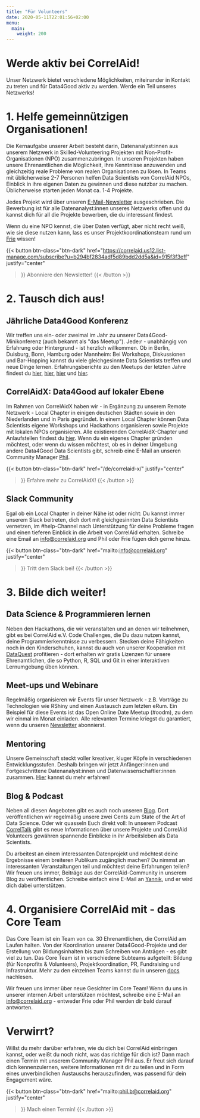 ```yaml
---
title: "Für Volunteers"
date: 2020-05-11T22:01:56+02:00
menu:
  main:
    weight: 200
---
```



# Werde aktiv bei CorrelAid!

Unser Netzwerk bietet verschiedene Möglichkeiten, miteinander in Kontakt zu treten und für Data4Good aktiv zu werden. Werde ein Teil unseres Netzwerks!

# 1. Helfe gemeinnützigen Organisationen!

Die Kernaufgabe unserer Arbeit besteht darin, Datenanalyst:innen aus unserem Netzwerk in Skilled-Volunteering Projekten mit Non-Profit-Organisationen (NPO) zusammenzubringen. In unseren Projekten haben unsere Ehrenamtlichen die Möglichkeit, ihre Kenntnisse anzuwenden und gleichzeitig reale Probleme von realen Organisationen zu lösen. In Teams mit üblicherweise 2-7 Personen helfen Data Scientists von CorrelAid NPOs, Einblick in ihre eigenen Daten zu gewinnen und diese nutzbar zu machen. Üblicherweise starten jeden Monat ca. 1-4 Projekte.

Jedes Projekt wird über unseren [E-Mail-Newsletter](https://correlaid.us12.list-manage.com/subscribe?u=b294bf2834adf5d89bdd2dd5a&id=915f3f3eff) ausgeschrieben. Die Bewerbung ist für alle Datenanalyst:innen unseres Netzwerks offen und du kannst dich für all die Projekte bewerben, die du interessant findest. 

Wenn du eine NPO kennst, die über Daten verfügt, aber nicht recht weiß, wie sie diese nutzen kann, lass es unser Projektkoordinationsteam rund um [Frie](mailto:projekte@correlaid.org) wissen! 

{{< button 
    btn-class="btn-dark"
    href="https://correlaid.us12.list-manage.com/subscribe?u=b294bf2834adf5d89bdd2dd5a&id=915f3f3eff"
    justify="center"
>}}
Abonniere den Newsletter!
{{< /button >}}

# 2. Tausch dich aus!

## Jährliche Data4Good Konferenz
Wir treffen uns ein- oder zweimal im Jahr zu unserer Data4Good-Minikonferenz (auch bekannt als "das Meetup"). Jede:r - unabhängig von Erfahrung oder Hintergrund - ist herzlich willkommen. Ob in Berlin, Duisburg, Bonn, Hamburg oder Mannheim: Bei Workshops, Diskussionen und Bar-Hopping kannst du viele gleichgesinnte Data Scientists treffen und neue Dinge lernen. Erfahrungsberichte zu den Meetups der letzten Jahre findest du [hier](/de/blog/meetup-berlin/), [hier](/de/blog/meetup-hh/), [hier](/de/blog/meetup-bonn/) und [hier](/de/blog/meetup-mannheim/). 

## CorrelAidX: Data4Good auf lokaler Ebene
Im Rahmen von CorrelAidX haben wir - in Ergänzung zu unserem Remote Netzwerk - Local Chapter in einigen deutschen Städten sowie in den Niederlanden und in Paris gegründet. In einem Local Chapter können Data Scientists eigene Workshops und Hackathons organisieren sowie Projekte mit lokalen NPOs organisieren. Alle existierenden CorrelAidX-Chapter und Anlaufstellen findest du [hier](/de/correlaid-x).
Wenn du ein eigenes Chapter gründen möchtest, oder wenn du wissen möchtest, ob es in deiner Umgebung andere Data4Good Data Scientists gibt, schreib eine E-Mail an unseren Community Manager [Phil](mailto:phil.b@correlaid.org). 

{{< button 
    btn-class="btn-dark"
    href="/de/correlaid-x/"
    justify="center"
>}}
Erfahre mehr zu CorrelAidX!
{{< /button >}}

## Slack Community 
Egal ob ein Local Chapter in deiner Nähe ist oder nicht: Du kannst immer unserem Slack beitreten, dich dort mit gleichgesinnten Data Scientists vernetzen, im #help-Channel nach Unterstützung für deine Probleme fragen und einen tieferen Einblick in die Arbeit von CorrelAid erhalten. Schreibe eine Email an [info@correlaid.org](mailto:info@correlaid.org) und Phil oder Frie fügen dich gerne hinzu.

{{< button 
    btn-class="btn-dark"
    href="mailto:info@correlaid.org"
    justify="center"
>}}
Tritt dem Slack bei!
{{< /button >}}


# 3. Bilde dich weiter!
## Data Science & Programmieren lernen
Neben den Hackathons, die wir veranstalten und an denen wir teilnehmen, gibt es bei CorrelAid e.V. Code Challenges, die Du dazu nutzen kannst, deine Programmierkenntnisse zu verbessern. Stecken deine Fähigkeiten noch in den Kinderschuhen, kannst du auch von unserer Kooperation mit [DataQuest](/de/partners) profitieren - dort erhalten wir gratis Lizenzen für unsere Ehrenamtlichen, die so Python, R, SQL und Git in einer interaktiven Lernumgebung üben können.

## Meet-ups und Webinare
Regelmäßig organisieren wir Events für unser Netzwerk - z.B. Vorträge zu Technologien wie RShiny und einen Austausch zum letzten eRum. Ein Beispiel für diese Events ist das Open Online Date Meetup (#oodm), zu dem wir einmal im Monat einladen. Alle relevanten Termine kriegst du garantiert, wenn du unseren [Newsletter](https://correlaid.us12.list-manage.com/subscribe?u=b294bf2834adf5d89bdd2dd5a&id=915f3f3eff) abonnierst.

## Mentoring
Unsere Gemeinschaft steckt voller kreativer, kluger Köpfe in verschiedenen Entwicklungsstufen. Deshalb bringen wir jetzt Anfänger:innen und Fortgeschrittene Datenanalyst:innen und Datenwissenschaftler:innen zusammen. [Hier](mentoring.correlaid.org) kannst du mehr erfahren!

## Blog & Podcast
Neben all diesen Angeboten gibt es auch noch unseren [Blog](https://correlaid.org/de/blog/). Dort veröffentlichen wir regelmäßig unsere zwei Cents zum State of the Art of Data Science. Oder wir quasseln Euch direkt voll: In unserem Podcast [CorrelTalk](https://soundcloud.com/correlaid_podcast) gibt es neue Informationen über unsere Projekte und CorrelAid Volunteers gewähren spannende Einblicke in ihr Arbeitsleben als Data Scientists.

Du arbeitest an einem interessanten Datenprojekt und möchtest deine Ergebnisse einem breiteren Publikum zugänglich machen? Du nimmst an interessanten Veranstaltungen teil und möchtest deine Erfahrungen teilen? Wir freuen uns immer, Beiträge aus der CorrelAid-Community in unserem Blog zu veröffentlichen. Schreibe einfach eine E-Mail an [Yannik](mailto:blog@correlaid.org), und er wird dich dabei unterstützen.

# 4. Organisiere CorrelAid mit - das Core Team

Das Core Team ist ein Team von ca. 30 Ehrenamtlichen, die CorrelAid am Laufen halten. Von der Koordination unserer Data4Good-Projekte und der Erstellung von Bildungsinhalten bis zum Schreiben von Anträgen - es gibt viel zu tun. Das Core Team ist in verschiedene Subteams aufgeteilt: Bildung (für Nonprofits & Volunteers), Projektkoordination, PR, Fundraising und Infrastruktur. Mehr zu den einzelnen Teams kannst du in unseren [docs](https://docs.correlaid.org/get-started#get-involved-in-the-core-team) nachlesen.

Wir freuen uns immer über neue Gesichter im Core Team! Wenn du uns in unserer internen Arbeit unterstützen möchtest, schreibe eine E-Mail an [info@correlaid.org](mailto:info@correlaid.org) - entweder Frie oder Phil werden dir bald darauf antworten.

# Verwirrt?
Willst du mehr darüber erfahren, wie du dich bei CorrelAid einbringen kannst, oder weißt du noch nicht, was das richtige für dich ist? Dann mach einen Termin mit unserem Community Manager Phil aus. Er freut sich darauf dich kennenzulernen, weitere Informationen mit dir zu teilen und in Form eines unverbindlichen Austauschs herauszufinden, was passend für dein Engagement wäre.

{{< button 
    btn-class="btn-dark"
    href="mailto:phil.b@correlaid.org"
    justify="center"
>}}
Mach einen Termin!
{{< /button >}}
